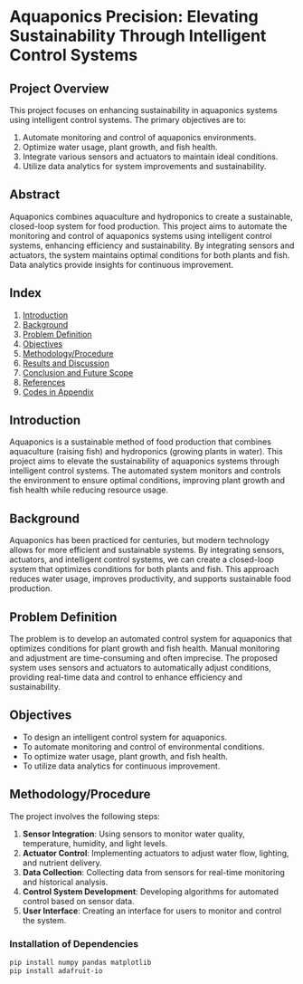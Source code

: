 # Aquaponics Precision: Elevating Sustainability Through Intelligent Control Systems

## Project Overview

This project focuses on enhancing sustainability in aquaponics systems using intelligent control systems. The primary objectives are to:

1. Automate monitoring and control of aquaponics environments.
2. Optimize water usage, plant growth, and fish health.
3. Integrate various sensors and actuators to maintain ideal conditions.
4. Utilize data analytics for system improvements and sustainability.

## Abstract

Aquaponics combines aquaculture and hydroponics to create a sustainable, closed-loop system for food production. This project aims to automate the monitoring and control of aquaponics systems using intelligent control systems, enhancing efficiency and sustainability. By integrating sensors and actuators, the system maintains optimal conditions for both plants and fish. Data analytics provide insights for continuous improvement.

## Index

1. [Introduction](#introduction)
2. [Background](#background)
3. [Problem Definition](#problem-definition)
4. [Objectives](#objectives)
5. [Methodology/Procedure](#methodologyprocedure)
6. [Results and Discussion](#results-and-discussion)
7. [Conclusion and Future Scope](#conclusion-and-future-scope)
8. [References](#references)
9. [Codes in Appendix](#codes-in-appendix)

## Introduction

Aquaponics is a sustainable method of food production that combines aquaculture (raising fish) and hydroponics (growing plants in water). This project aims to elevate the sustainability of aquaponics systems through intelligent control systems. The automated system monitors and controls the environment to ensure optimal conditions, improving plant growth and fish health while reducing resource usage.

## Background

Aquaponics has been practiced for centuries, but modern technology allows for more efficient and sustainable systems. By integrating sensors, actuators, and intelligent control systems, we can create a closed-loop system that optimizes conditions for both plants and fish. This approach reduces water usage, improves productivity, and supports sustainable food production.

## Problem Definition

The problem is to develop an automated control system for aquaponics that optimizes conditions for plant growth and fish health. Manual monitoring and adjustment are time-consuming and often imprecise. The proposed system uses sensors and actuators to automatically adjust conditions, providing real-time data and control to enhance efficiency and sustainability.

## Objectives

- To design an intelligent control system for aquaponics.
- To automate monitoring and control of environmental conditions.
- To optimize water usage, plant growth, and fish health.
- To utilize data analytics for continuous improvement.

## Methodology/Procedure

The project involves the following steps:

1. **Sensor Integration**: Using sensors to monitor water quality, temperature, humidity, and light levels.
2. **Actuator Control**: Implementing actuators to adjust water flow, lighting, and nutrient delivery.
3. **Data Collection**: Collecting data from sensors for real-time monitoring and historical analysis.
4. **Control System Development**: Developing algorithms for automated control based on sensor data.
5. **User Interface**: Creating an interface for users to monitor and control the system.

### Installation of Dependencies

```bash
pip install numpy pandas matplotlib
pip install adafruit-io
